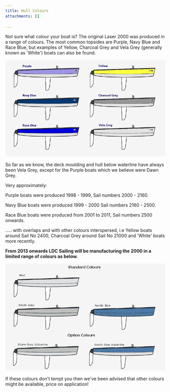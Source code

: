 ```yaml
---
title: Hull Colours
attachments: []

---
```

Not sure what colour your boat is? The original Laser 2000 was produced in a range of colours. The most common topsides are Purple, Navy Blue and Race Blue, but examples of Yellow, Charcoal Grey and Vela Grey (generally known as 'White') boats can also be found.

![](/uploads/2020/11/11/hull_colours.jpg)

So far as we know, the deck moulding and hull below waterline have always been Vela Grey, except for the Purple boats which we believe were Dawn Grey.

Very approximately:

Purple boats were produced 1998 - 1999, Sail numbers 2000 - 2160.

Navy Blue boats were produced 1999 - 2000 Sail numbers 2160 - 2500.

Race Blue boats were produced from 2001 to 2011, Sail numbers 2500 onwards.

..... with overlaps and with other colours interspersed, i.e Yellow boats around Sail No 2400, Charcoal Grey around Sail No 21000 and 'White' boats more recently.

**From 2013 onwards LDC Sailing will be manufacturing the 2000 in a limited range of colours as below.**

![](/uploads/2020/11/11/hull_colours_ldc.jpg)

If these colours don't tempt you then we've been advised that other colours might be available, price on application!